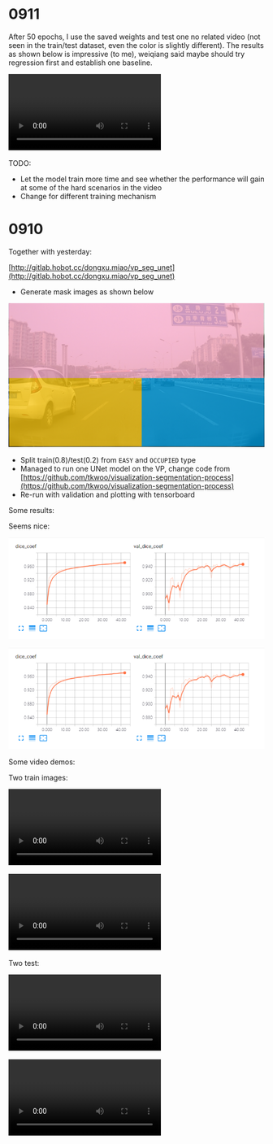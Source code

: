 # 0911

After 50 epochs, I use the saved weights and test one no related video (not seen in the train/test dataset, even the color is slightly different). The results as shown below is impressive (to me), weiqiang said maybe should try regression first and establish one baseline.

![](pics/vp_seg_50_epochs.mp4)

TODO:
* Let the model train more time and see whether the performance will gain at some of the hard scenarios in the video
* Change for different training mechanism


# 0910

Together with yesterday:

[http://gitlab.hobot.cc/dongxu.miao/vp_seg_unet](http://gitlab.hobot.cc/dongxu.miao/vp_seg_unet)

* Generate mask images as shown below

![](pics/vp_para_2.png)

* Split train(0.8)/test(0.2) from `EASY` and `OCCUPIED` type
* Managed to run one UNet model on the VP, change code from [https://github.com/tkwoo/visualization-segmentation-process](https://github.com/tkwoo/visualization-segmentation-process)
* Re-run with validation and plotting with tensorboard

Some results:

Seems nice:

![](pics/vp_seg_01.png)

![](pics/vp_seg_01.png)

Some video demos:

Two train images:

![](pics/train_19700101_080756_057_4.jpg.mp4)

![](pics/train_19700101_082034_105.jpg.mp4)

Two test:

![](pics/test_2017-10-20-15-49-13_029500.png.mp4)

![](pics/test_19700101_080739_389_4.jpg.mp4)


